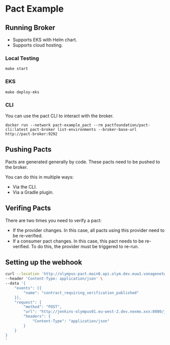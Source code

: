 # Pact Example

## Running Broker

- Supports EKS with Helm chart.
- Supports cloud hosting.

### Local Testing

`make start`

### EKS

`make deploy-eks`

### CLI

You can use the pact CLI to interact with the broker.

`docker run --network pact-example_pact --rm pactfoundation/pact-cli:latest pact-broker list-environments --broker-base-url http://pact-broker:9292`

## Pushing Pacts

Pacts are generated generally by code. These pacts need to be pushed to the broker.

You can do this in multiple ways:

- Via the CLI.
- Via a Gradle plugin.

## Verifing Pacts

There are two times you need to verify a pact:

- If the provider changes. In this case, all pacts using this provider need to be re-verified.
- If a consumer pact changes. In this case, this pact needs to be re-verified. To do this, the provider must be triggered to re-run.

## Setting up the webhook


``` bash
curl --location 'http://olympus-pact.main0.api.olym.dev.euw1.vonagenetworks.net/webhooks' \
--header 'Content-Type: application/json' \
--data '{
    "events": [{
        "name": "contract_requiring_verification_published"
    }],
    "request": {
        "method": "POST",
        "url": "http://jenkins-olympus01.eu-west-2.dev.nexmo.xxx:8080/job/CI/job/TriggerContract/buildWithParameters?SERVICE=${pactbroker.providerName}&CONSUMER_BRANCH=${pactbroker.consumerVersionBranch}",
        "headers": {
            "Content-Type": "application/json"
        }
    }
}
'
```
